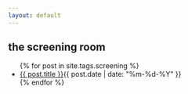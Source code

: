 ```yaml
---
layout: default
---
```


<section class="posts">
<h1>the screening room</h1>
    <ul>
      {% for post in site.tags.screening %}
      <li><a class="post" href="{{ post.url }}">{{ post.title }}</a><time datetime="{{ post.date | date_to_xmlschema }}">{{ post.date | date: "%m-%d-%Y" }}</time></li>
      {% endfor %}
    </ul>
    
</section>